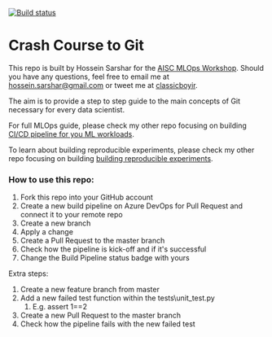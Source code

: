 [![Build status](https://dev.azure.com/azurefreecredit/inclass-failed-pipeline/_apis/build/status/inclass-failed-pipeline-test)](https://dev.azure.com/azurefreecredit/inclass-failed-pipeline/_build/latest?definitionId=8)

# Crash Course to Git

This repo is built by Hossein Sarshar for the [AISC MLOps Workshop](https://www.eventbrite.ca/e/premium-hands-on-workshop-ml-ops-cloud-for-successful-ml-products-tickets-71406154731?aff=lunch#). Should you have any questions, feel free to email me at hossein.sarshar@gmail.com or tweet me at [classicboyir](https://twitter.com/classicboyir).

The aim is to provide a step to step guide to the main concepts of Git necessary for every data scientist.

For full MLOps guide, please check my other repo focusing on building [CI/CD pipeline for you ML workloads](https://github.com/classicboyir/build-release-ci-cd).

To learn about building reproducible experiments, please check my other repo focusing on building [building reproducible experiments](https://github.com/classicboyir/exp-repro).

### How to use this repo:
1. Fork this repo into your GitHub account
1. Create a new build pipeline on Azure DevOps for Pull Request and connect it to your remote repo
1. Create a new branch
1. Apply a change
1. Create a Pull Request to the master branch
1. Check how the pipeline is kick-off and if it's successful
1. Change the Build Pipeline status badge with yours

Extra steps:
1. Create a new feature branch from master
1. Add a new failed test function within the tests\unit_test.py 
    1. E.g. assert 1==2
1. Create a new Pull Request to the master branch
1. Check how the pipeline fails with the new failed test
